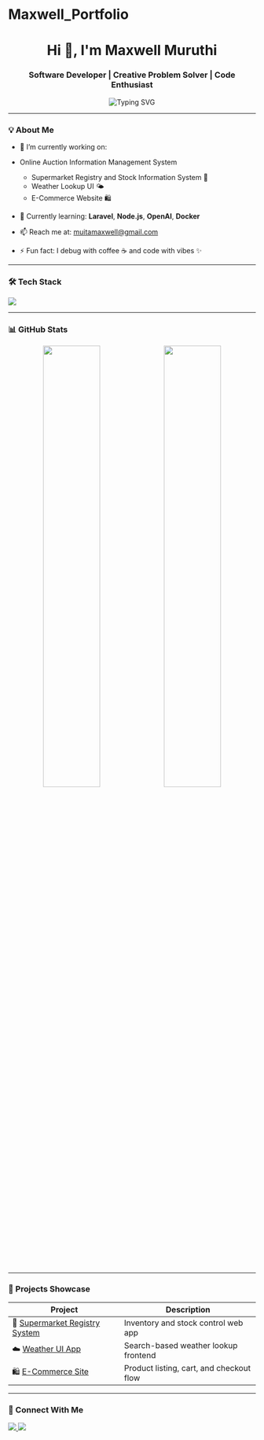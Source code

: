 # Maxwell_Portfolio

<h1 align="center">Hi 👋, I'm Maxwell Muruthi</h1>
<h3 align="center">Software Developer | Creative Problem Solver | Code Enthusiast</h3>

<p align="center">
  <img src="https://readme-typing-svg.demolab.com?font=Fira+Code&weight=500&size=22&pause=1000&center=true&width=435&lines=Web+Developer+%7C+Full-stack+Builder;I+love+turning+ideas+into+reality;Always+learning+new+tech" alt="Typing SVG" />
</p>

---

### 💡 About Me

- 🔭 I’m currently working on:
- Online Auction Information Management System
  - Supermarket Registry and Stock Information System 🛒
  - Weather Lookup UI 🌤️
  - E-Commerce Website 🛍️

- 🌱 Currently learning: **Laravel**, **Node.js**, **OpenAI**, **Docker**
- 📫 Reach me at: [muitamaxwell@gmail.com](mailto:muitamaxwell@gmail.com)
- ⚡ Fun fact: I debug with coffee ☕ and code with vibes ✨

---

### 🛠️ Tech Stack
<p>
  <img src="https://skillicons.dev/icons?i=html,css,js,php,laravel,nodejs,mysql,mongodb,react,python,docker,git,vscode,github" />
</p>

---

### 📊 GitHub Stats

<p align="center">
  <img src="https://github-readme-stats.vercel.app/api?username=Muitamax&show_icons=true&theme=tokyonight" width="48%" />
  <img src="https://streak-stats.demolab.com/?user=Muitamax&theme=tokyonight" width="48%" />
</p>

---

### 🚀 Projects Showcase

| Project | Description |
|--------|-------------|
| 🛒 [Supermarket Registry System](https://github.com/maxwellmuruthi/supermarket-stock-system) | Inventory and stock control web app |
| ☁️ [Weather UI App](https://github.com/maxwellmuruthi/weather-ui) | Search-based weather lookup frontend |
| 🛍️ [E-Commerce Site](https://github.com/maxwellmuruthi/ecommerce-site) | Product listing, cart, and checkout flow |

---

### 🔗 Connect With Me

<p>
  <a href="mailto:muitamaxwell@gmail.com">
    <img src="https://img.shields.io/badge/Email-%23EA4335?logo=gmail&logoColor=white" />
  </a>
  <a href="https://linkedin.com/in/maxwellmuruthi">
    <img src="https://img.shields.io/badge/LinkedIn-%230077B5?logo=linkedin&logoColor=white" />
  </a>
</p>
